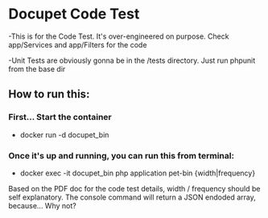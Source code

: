 # Docupet Code Test

-This is for the Code Test. It's over-engineered on purpose.  Check app/Services and app/Filters for the code

-Unit Tests are obviously gonna be in the /tests directory. Just run phpunit from the base dir

## How to run this:

### First... Start the container
  - docker run -d docupet_bin

### Once it's up and running, you can run this from terminal:
- docker exec -it docupet_bin php application pet-bin {width|frequency}

Based on the PDF doc for the code test details, width / frequency should be self explanatory.  The console command will
return a JSON endoded array, because... Why not?
 
